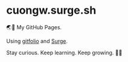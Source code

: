 # cuongw.surge.sh

🌏👻 My GitHub Pages.

Using [gitfolio](https://github.com/imfunniee/gitfolio) and [Surge](https://surge.sh/).


<!-- INSPIRATIONAL_QUOTE_START -->
Stay curious. Keep learning. Keep growing.
🧑‍💻
<!-- INSPIRATIONAL_QUOTE_END -->
